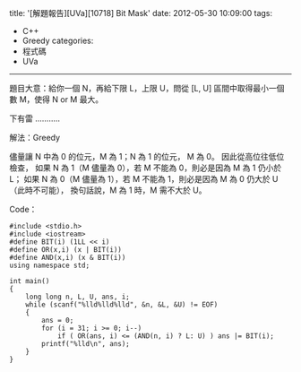 title: '[解題報告][UVa][10718] Bit Mask'
date: 2012-05-30 10:09:00
tags:
- C++
- Greedy
categories:
- 程式碼
- UVa
---

題目大意：給你一個 N，再給下限 L，上限 U，問從 [L, U] 區間中取得最小一個數 M，使得 N or M 最大。

下有雷 ...........

<!-- more -->

解法：Greedy

儘量讓 N 中為 0 的位元，M 為 1；N 為 1 的位元， M 為 0。
因此從高位往低位檢查，
如果 N 為 1（M 儘量為 0），若 M 不能為 0，則必是因為 M 為 1 仍小於 L；
如果 N 為 0（M 儘量為 1），若 M 不能為 1，則必是因為 M 為 0 仍大於 U（此時不可能），
換句話說，M 為 1 時，M 需不大於 U。


Code：

```
#include <stdio.h>
#include <iostream>
#define BIT(i) (1LL << i)
#define OR(x,i) (x | BIT(i))
#define AND(x,i) (x & BIT(i))
using namespace std;

int main()
{
	long long n, L, U, ans, i;
	while (scanf("%lld%lld%lld", &n, &L, &U) != EOF)
	{
		ans = 0;
		for (i = 31; i >= 0; i--)
			if ( OR(ans, i) <= (AND(n, i) ? L: U) ) ans |= BIT(i);
		printf("%lld\n", ans);
	}
}
```